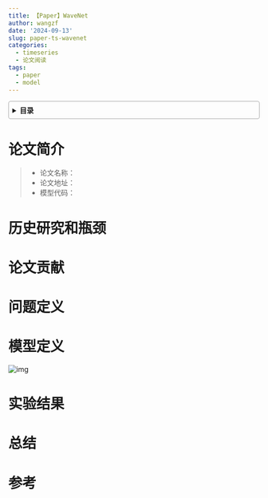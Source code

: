 ```yaml
---
title: 【Paper】WaveNet
author: wangzf
date: '2024-09-13'
slug: paper-ts-wavenet
categories:
  - timeseries
  - 论文阅读
tags:
  - paper
  - model
---
```


<style>
details {
    border: 1px solid #aaa;
    border-radius: 4px;
    padding: .5em .5em 0;
}
summary {
    font-weight: bold;
    margin: -.5em -.5em 0;
    padding: .5em;
}
details[open] {
    padding: .5em;
}
details[open] summary {
    border-bottom: 1px solid #aaa;
    margin-bottom: .5em;
}
img {
    pointer-events: none;
}
</style>

<details><summary>目录</summary><p>

- [TODO](#TODO)
</p></details><p></p>

# 论文简介

> * 论文名称：
> * 论文地址：[]()
> * 模型代码：[]()

# 历史研究和瓶颈


# 论文贡献



# 问题定义



# 模型定义

![img](images/)

# 实验结果


# 总结


# 参考
